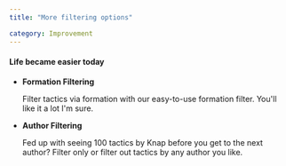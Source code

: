 ```yaml
---
title: "More filtering options"

category: Improvement
---
```


#### Life became easier today



* **Formation Filtering**

  Filter tactics via formation with our easy-to-use formation filter. You'll like it a lot I'm sure.



* **Author Filtering**

  Fed up with seeing 100 tactics by Knap before you get to the next author? Filter only or filter out tactics by any author you like.



